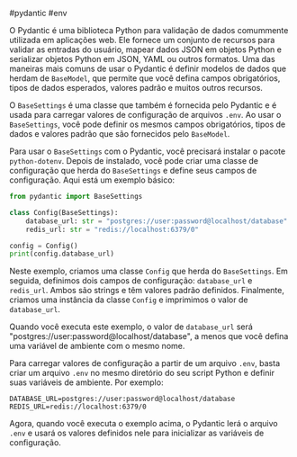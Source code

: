 #pydantic #env

O Pydantic é uma biblioteca Python para validação de dados comummente utilizada em aplicações web. Ele fornece um conjunto de recursos para validar as entradas do usuário, mapear dados JSON em objetos Python e serializar objetos Python em JSON, YAML ou outros formatos. Uma das maneiras mais comuns de usar o Pydantic é definir modelos de dados que herdam de `BaseModel`, que permite que você defina campos obrigatórios, tipos de dados esperados, valores padrão e muitos outros recursos.

O `BaseSettings` é uma classe que também é fornecida pelo Pydantic e é usada para carregar valores de configuração de arquivos `.env`. Ao usar o `BaseSettings`, você pode definir os mesmos campos obrigatórios, tipos de dados e valores padrão que são fornecidos pelo `BaseModel`.

Para usar o `BaseSettings` com o Pydantic, você precisará instalar o pacote `python-dotenv`. Depois de instalado, você pode criar uma classe de configuração que herda do `BaseSettings` e define seus campos de configuração. Aqui está um exemplo básico:

```python
from pydantic import BaseSettings

class Config(BaseSettings):
    database_url: str = "postgres://user:password@localhost/database"
    redis_url: str = "redis://localhost:6379/0"

config = Config()
print(config.database_url)
```

Neste exemplo, criamos uma classe `Config` que herda do `BaseSettings`. Em seguida, definimos dois campos de configuração: `database_url` e `redis_url`. Ambos são strings e têm valores padrão definidos. Finalmente, criamos uma instância da classe `Config` e imprimimos o valor de `database_url`.

Quando você executa este exemplo, o valor de `database_url` será "postgres://user:password@localhost/database", a menos que você defina uma variável de ambiente com o mesmo nome.

Para carregar valores de configuração a partir de um arquivo `.env`, basta criar um arquivo `.env` no mesmo diretório do seu script Python e definir suas variáveis de ambiente. Por exemplo:

```
DATABASE_URL=postgres://user:password@localhost/database
REDIS_URL=redis://localhost:6379/0
```

Agora, quando você executa o exemplo acima, o Pydantic lerá o arquivo `.env` e usará os valores definidos nele para inicializar as variáveis de configuração.
